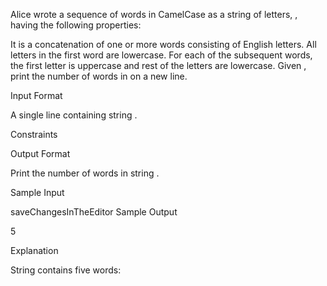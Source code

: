 Alice wrote a sequence of words in CamelCase as a string of letters, , having the following properties:

It is a concatenation of one or more words consisting of English letters.
All letters in the first word are lowercase.
For each of the subsequent words, the first letter is uppercase and rest of the letters are lowercase.
Given , print the number of words in  on a new line.

Input Format

A single line containing string .

Constraints

Output Format

Print the number of words in string .

Sample Input

saveChangesInTheEditor
Sample Output

5

Explanation

String  contains five words:
